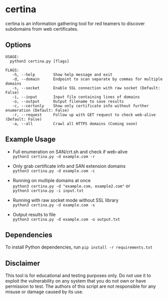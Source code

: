 # certina
certina is an information gathering tool for red teamers to discover subdomains from web certificates.

## Options
```console
USAGE:
  python3 certina.py [flags]

FLAGS:
   -h, --help        Show help message and exit
   -d, --domain      Endpoint to scan separate by commas for multiple domains
   -s, --socket      Enable SSL connection with raw socket (Default: False)
   -i, --input       Input file containing lines of domains
   -o, --output      Output filename to save results
   -c, --certonly    Show only certificate info without further enumeration (Default: False)
   -r, --request     Follow up with GET request to check web-alive (Default: False)
   -a, --all         Crawl all HTTPS domains (Coming soon)
```

## Example Usage
- Full enumeration on SAN/crt.sh and check if web-alive  
`python3 certina.py -d example.com -r`

- Only grab certificate info and SAN extension domains  
`python3 certina.py -d example.com -c`

- Running on multiple domains at once  
`python3 certina.py -d "example.com, example2.com"` or   
`python3 certina.py -i input.txt`

- Running with raw socket mode without SSL library  
`python3 certina.py -d example.com -s`

- Output results to file      
`python3 certina.py -d example.com -o output.txt`

## Dependencies
To install Python dependencies, run `pip install -r requirements.txt`

## Disclaimer
This tool is for educational and testing purposes only. Do not use it to exploit the vulnerability on any system that you do not own or have permission to test. The authors of this script are not responsible for any misuse or damage caused by its use.
